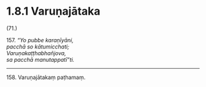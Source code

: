 

# 1.8.1 Varuṇajātaka




(71.)

157\. _“Yo pubbe karaṇīyāni,_  
_pacchā so kātumicchati;_  
_Varuṇakaṭṭhabhañjova,_  
_sa pacchā manutappatī”ti._  


---

158\. Varuṇajātakaṃ paṭhamaṃ.





